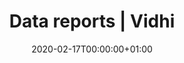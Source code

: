 ---
date: "2020-02-17T00:00:00+01:00"
draft: false
linktitle: Data reports for Vidhi - Centre for Legal Policy
menu:
  onboarding:
    name: Vidhi
    weight: 50
    parent: Reports
title: Data reports | Vidhi
type: docs
highlight: false
weight: 50
---